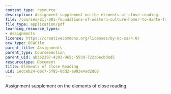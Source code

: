 ```yaml
---
content_type: resource
description: Assignment supplement on the elements of close reading.
file: /courses/21l-001-foundations-of-western-culture-homer-to-dante-fall-2008/1edceb240bc75f850dd2a993e4ad2d60_elemntcloseread1.pdf
file_type: application/pdf
learning_resource_types:
- Assignments
license: https://creativecommons.org/licenses/by-nc-sa/4.0/
ocw_type: OCWFile
parent_title: Assignments
parent_type: CourseSection
parent_uid: ab362297-4293-965c-593d-722c0ecbded5
resourcetype: Document
title: Elements of Close Reading
uid: 1edceb24-0bc7-5f85-0dd2-a993e4ad2d60
---
```

Assignment supplement on the elements of close reading.